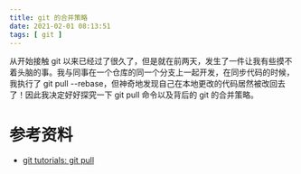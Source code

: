 ```yaml
---
title: git 的合并策略
date: 2021-02-01 08:13:51
tags: [ git ]
---
```

从开始接触 git 以来已经过了很久了，但是就在前两天，发生了一件让我有些摸不着头脑的事。我与同事在一个仓库的同一个分支上一起开发，在同步代码的时候，我执行了 git pull --rebase，但神奇地发现自己在本地更改的代码居然被改回去了！因此我决定好好探究一下 git pull 命令以及背后的 git 的合并策略。

# 参考资料
- [git tutorials: git pull](https://www.atlassian.com/git/tutorials/syncing/git-pull#:~:text=The%20git%20pull%20command%20is,repository%20to%20match%20that%20content.&text=Once%20the%20content%20is%20downloaded,point%20at%20the%20new%20commit.)